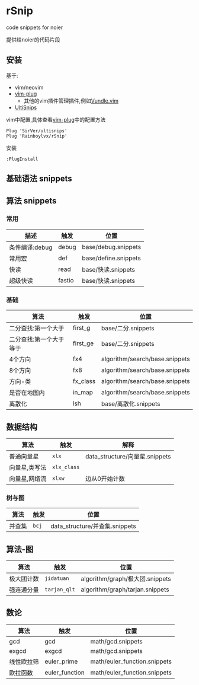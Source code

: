 # rSnip

code snippets for noier

提供给noier的代码片段

## 安装

基于:

- vim/neovim
- [vim-plug](https://github.com/junegunn/vim-plug)
  - 其他的vim插件管理插件,例如[Vundle.vim](https://github.com/VundleVim/Vundle.vim)
- [UltiSnips](https://github.com/SirVer/ultisnips)

vim中配置,具体查看[vim-plug](https://github.com/junegunn/vim-plug#example)中的配置方法

```
Plug 'SirVer/ultisnips'
Plug 'Rainboylvx/rSnip'
```

安装
```
:PlugInstall
```

## 基础语法 snippets

## 算法 snippets

### 常用

| 描述           | 触发   | 位置                 |
|----------------|--------|----------------------|
| 条件编译:debug | debug  | base/debug.snippets  |
| 常用宏         | def    | base/define.snippets |
| 快读           | read   | base/快读.snippets   |
| 超级快读       | fastio | base/快读.snippets   |

### 基础

 | 算法                    | 触发     | 位置                           |
 |-------------------------|----------|--------------------------------|
 | 二分查找:第一个大于     | first_g  | base/二分.snippets             |
 | 二分查找:第一个大于等于 | first_ge | base/二分.snippets             |
 | 4个方向                 | fx4      | algorithm/search/base.snippets |
 | 8个方向                 | fx8      | algorithm/search/base.snippets |
 | 方向-类                 | fx_class | algorithm/search/base.snippets |
 | 是否在地图内            | in_map   | algorithm/search/base.snippets |
 | 离散化                  | lsh      | base/离散化.snippets           |

## 数据结构

| 算法          | 触发        | 解释                           |
|---------------|-------------|--------------------------------|
| 普通向量星    | `xlx`       | data_structure/向量星.snippets |
| 向量星,类写法 | `xlx_class` |                                |
| 向量星,网络流 | `xlxw`      | 边从0开始计数                  |

### 树与图

| 算法   | 触发  | 位置                           |
|--------|-------|--------------------------------|
| 并查集 | `bcj` | data_structure/并查集.snippets |

## 算法-图

| 算法       | 触发         | 位置                            |
|------------|--------------|---------------------------------|
| 极大团计数 | `jidatuan`   | algorithm/graph/极大团.snippets |
| 强连通分量 | `tarjan_qlt` | algorithm/graph/tarjan.snippets |

## 数论

| 算法       | 触发           | 位置                         |
|------------|----------------|------------------------------|
| gcd        | gcd            | math/gcd.snippets            |
| exgcd      | exgcd          | math/gcd.snippets            |
| 线性欧拉筛 | euler_prime    | math/euler_function.snippets |
| 欧拉函数   | euler_function | math/euler_function.snippets |
